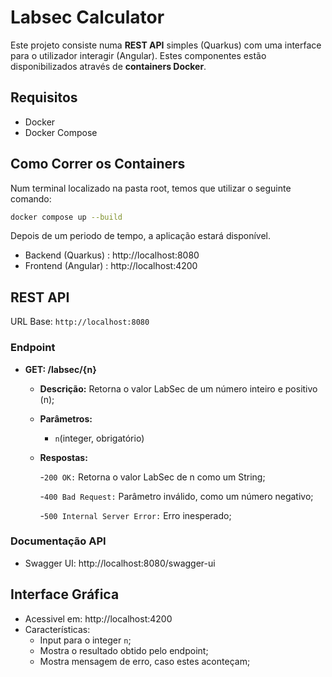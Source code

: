 # Labsec Calculator

Este projeto consiste numa **REST API** simples (Quarkus) com uma interface para o utilizador interagir (Angular). Estes componentes estão disponibilizados através de **containers Docker**.

## Requisitos

- Docker
- Docker Compose

## Como Correr os Containers

Num terminal localizado na pasta root, temos que utilizar o seguinte comando:

```bash
docker compose up --build
```

Depois de um periodo de tempo, a aplicação estará disponível.

- Backend (Quarkus) : http://localhost:8080
- Frontend (Angular) : http://localhost:4200

## REST API

URL Base: `http://localhost:8080`

### Endpoint

- **GET: /labsec/{n}**

  - **Descrição:** Retorna o valor LabSec de um número inteiro e positivo (n);

  - **Parâmetros:**
    - `n`(integer, obrigatório)
  - **Respostas:**

    -`200 OK:` Retorna o valor LabSec de n como um String;

    -`400 Bad Request:` Parâmetro inválido, como um número negativo;

    -`500 Internal Server Error:` Erro inesperado;

### Documentação API

- Swagger UI: http://localhost:8080/swagger-ui

## Interface Gráfica

- Acessivel em: http://localhost:4200
- Características:
  - Input para o integer `n`;
  - Mostra o resultado obtido pelo endpoint;
  - Mostra mensagem de erro, caso estes aconteçam;
